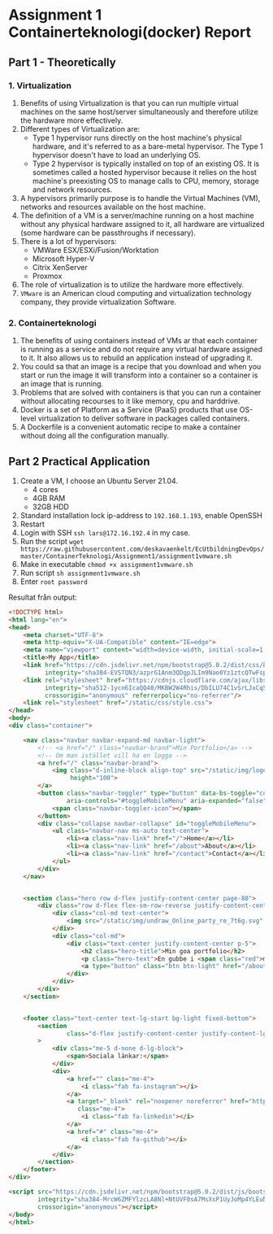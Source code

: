 # Assignment 1 Containerteknologi(docker) Report

## Part 1 - Theoretically

### 1. Virtualization

1. Benefits of using Virtualization is that you can run multiple virtual machines on the same host/server simultaneously
   and therefore utilize the hardware more effectively.
2. Different types of Virtualization are:
    - Type 1 hypervisor runs directly on the host machine's physical hardware, and it's referred to as a bare-metal
      hypervisor. The Type 1 hypervisor doesn't have to load an underlying OS.
    - Type 2 hypervisor is typically installed on top of an existing OS. It is sometimes called a hosted hypervisor
      because it relies on the host machine's preexisting OS to manage calls to CPU, memory, storage and network
      resources.
3. A hypervisors primarily purpose is to handle the Virtual Machines (VM), networks and resources available on the host
   machine.
4. The definition of a VM is a server/machine running on a host machine without any physical hardware assigned to it,
   all hardware are virtualized (some hardware can be passthroughs if necessary).
5. There is a lot of hypervisors:
    - VMWare ESX/ESXi/Fusion/Worktation
    - Microsoft Hyper-V
    - Citrix XenServer
    - Proxmox
6. The role of virtualization is to utilize the hardware more effectively.
7. `VMware` is an American cloud computing and virtualization technology company, they provide virtualization Software.

### 2. Containerteknologi

1. The benefits of using containers instead of VMs ar that each container is running as a service and do not require any
   virtual hardware assigned to it. It also allows us to rebuild an application instead of upgrading it.
2. You could sa that an image is a recipe that you download and when you start or run the image it will transform into a
   container so a container is an image that is running.
3. Problems that are solved with containers is that you can run a container without allocating recourses to it like
   memory, cpu and harddrive.
4. Docker is a set of Platform as a Service (PaaS) products that use OS-level virtualization to deliver software in
   packages called containers.
5. A Dockerfile is a convenient automatic recipe to make a container without doing all the configuration manually.

## Part 2 Practical Application

1. Create a VM, I choose an Ubuntu Server 21.04.
    - 4 cores
    - 4GB RAM
    - 32GB HDD
2. Standard installation lock ip-address to `192.168.1.193`, enable OpenSSH
3. Restart
4. Login with SSH `ssh lars@172.16.192.4` in my case.
5. Run the
   script `wget https://raw.githubusercontent.com/deskavaenkelt/EcUtbildningDevOps/master/ContainerTeknologi/Assignment1/assignment1vmware.sh`
6. Make in executable `chmod +x assignment1vmware.sh`
7. Run script `sh assignment1vmware.sh`
8. Enter `root password`

Resultat från output:

```html
<!DOCTYPE html>
<html lang="en">
<head>
    <meta charset="UTF-8">
    <meta http-equiv="X-UA-Compatible" content="IE=edge">
    <meta name="viewport" content="width=device-width, initial-scale=1.0">
    <title>My App</title>
    <link href="https://cdn.jsdelivr.net/npm/bootstrap@5.0.2/dist/css/bootstrap.min.css" rel="stylesheet"
          integrity="sha384-EVSTQN3/azprG1Anm3QDgpJLIm9Nao0Yz1ztcQTwFspd3yD65VohhpuuCOmLASjC" crossorigin="anonymous">
    <link rel="stylesheet" href="https://cdnjs.cloudflare.com/ajax/libs/font-awesome/5.15.4/css/all.min.css"
          integrity="sha512-1ycn6IcaQQ40/MKBW2W4Rhis/DbILU74C1vSrLJxCq57o941Ym01SwNsOMqvEBFlcgUa6xLiPY/NS5R+E6ztJQ=="
          crossorigin="anonymous" referrerpolicy="no-referrer"/>
    <link rel="stylesheet" href="/static/css/style.css">
</head>
<body>
<div class="container">

    <nav class="navbar navbar-expand-md navbar-light">
        <!-- <a href="/" class="navbar-brand">Min Portfolio</a> -->
        <!-- Om man istället vill ha en logga -->
        <a href="/" class="navbar-brand">
            <img class="d-inline-block align-top" src="/static/img/logo.png" alt="portolio logo" width="100"
                 height="100">
        </a>
        <button class="navbar-toggler" type="button" data-bs-toggle="collapse" data-bs-target="#toggleMobileMenu"
                aria-controls="#toggleMobileMenu" aria-expanded="false" aria-label="Toggle Navigation">
            <span class="navbar-toggler-icon"></span>
        </button>
        <div class="collapse navbar-collapse" id="toggleMobileMenu">
            <ul class="navbar-nav ms-auto text-center">
                <li><a class="nav-link" href="/">Home</a></li>
                <li><a class="nav-link" href="/about">About</a></li>
                <li><a class="nav-link" href="/contact">Contact</a></li>
            </ul>
        </div>
    </nav>


    <section class="hero row d-flex justify-content-center page-80">
        <div class="row d-flex flex-sm-row-reverse justify-content-center my-auto">
            <div class="col-md text-center">
                <img src="/static/img/undraw_Online_party_re_7t6g.svg" alt="hero-image" height="250"/>
            </div>
            <div class="col-md">
                <div class="text-center justify-content-center p-5">
                    <h2 class="hero-title">Min goa portfolio</h2>
                    <p class="hero-text">En gubbe i <span class="red">mängden</span></p>
                    <a type="button" class="btn btn-light" href="/about">Läs mer</a>
                </div>
            </div>
        </div>
    </section>


    <footer class="text-center text-lg-start bg-light fixed-bottom">
        <section
                class="d-flex justify-content-center justify-content-lg-between p-4 border-bottom"
        >
            <div class="me-5 d-none d-lg-block">
                <span>Sociala länkar:</span>
            </div>
            <div>
                <a href="" class="me-4">
                    <i class="fab fa-instagram"></i>
                </a>
                <a target="_blank" rel="noopener noreferrer" href="https://www.linkedin.com/in/alexis-flach"
                   class="me-4">
                    <i class="fab fa-linkedin"></i>
                </a>
                <a href="#" class="me-4">
                    <i class="fab fa-github"></i>
                </a>
            </div>
        </section>
    </footer>
</div>

<script src="https://cdn.jsdelivr.net/npm/bootstrap@5.0.2/dist/js/bootstrap.bundle.min.js"
        integrity="sha384-MrcW6ZMFYlzcLA8Nl+NtUVF0sA7MsXsP1UyJoMp4YLEuNSfAP+JcXn/tWtIaxVXM"
        crossorigin="anonymous"></script>
</body>
</html>
```
